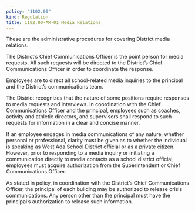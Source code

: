 ```yaml
---
policy: "1102.00"
kind: Regulation
title: 1102.00-AR-01 Media Relations
---
```


These are the administrative procedures for covering District media relations.

The District’s Chief Communications Officer is the point person for media requests. All such requests will be directed to the District’s Chief Communications Officer in order to coordinate the response.

Employees are to direct all school-related media inquiries to the principal and the District’s communications team.

The District recognizes that the nature of some positions require responses to media requests and interviews. In coordination with the Chief Communications Officer and the principal, employees such as coaches, activity and athletic directors, and supervisors shall respond to such requests for information in a clear and concise manner.

If an employee engages in media communications of any nature, whether personal or professional, clarity must be given as to whether the individual is speaking as West Ada School District official or as a private citizen. However, prior to responding to a media inquiry or initiating a communication directly to media contacts as a school district official, employees must acquire authorization from the Superintendent or Chief Communications Officer.

As stated in policy, in coordination with the District’s Chief Communications Officer, the principal of each building may be authorized to release crisis communications. Any person other than the principal must have the principal’s authorization to release such information.
